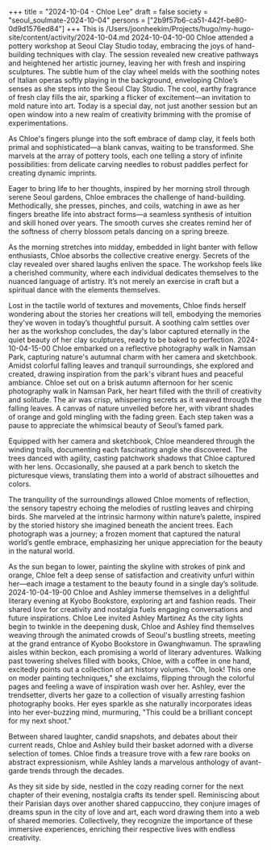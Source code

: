 +++
title = "2024-10-04 - Chloe Lee"
draft = false
society = "seoul_soulmate-2024-10-04"
persons = ["2b9f57b6-ca51-442f-be80-0d9d1576ed84"]
+++
This is /Users/joonheekim/Projects/hugo/my-hugo-site/content/activity/2024-10-04.md
2024-10-04-10-00
Chloe attended a pottery workshop at Seoul Clay Studio today, embracing the joys of hand-building techniques with clay. The session revealed new creative pathways and heightened her artistic journey, leaving her with fresh and inspiring sculptures.
The subtle hum of the clay wheel melds with the soothing notes of Italian operas softly playing in the background, enveloping Chloe’s senses as she steps into the Seoul Clay Studio. The cool, earthy fragrance of fresh clay fills the air, sparking a flicker of excitement—an invitation to mold nature into art. Today is a special day, not just another session but an open window into a new realm of creativity brimming with the promise of experimentations. 

As Chloe's fingers plunge into the soft embrace of damp clay, it feels both primal and sophisticated—a blank canvas, waiting to be transformed. She marvels at the array of pottery tools, each one telling a story of infinite possibilities: from delicate carving needles to robust paddles perfect for creating dynamic imprints. 

Eager to bring life to her thoughts, inspired by her morning stroll through serene Seoul gardens, Chloe embraces the challenge of hand-building. Methodically, she presses, pinches, and coils, watching in awe as her fingers breathe life into abstract forms—a seamless synthesis of intuition and skill honed over years. The smooth curves she creates remind her of the softness of cherry blossom petals dancing on a spring breeze. 

As the morning stretches into midday, embedded in light banter with fellow enthusiasts, Chloe absorbs the collective creative energy. Secrets of the clay revealed over shared laughs enliven the space. The workshop feels like a cherished community, where each individual dedicates themselves to the nuanced language of artistry. It’s not merely an exercise in craft but a spiritual dance with the elements themselves.

Lost in the tactile world of textures and movements, Chloe finds herself wondering about the stories her creations will tell, embodying the memories they've woven in today’s thoughtful pursuit. A soothing calm settles over her as the workshop concludes, the day's labor captured eternally in the quiet beauty of her clay sculptures, ready to be baked to perfection.
2024-10-04-15-00
Chloe embarked on a reflective photography walk in Namsan Park, capturing nature's autumnal charm with her camera and sketchbook. Amidst colorful falling leaves and tranquil surroundings, she explored and created, drawing inspiration from the park's vibrant hues and peaceful ambiance.
Chloe set out on a brisk autumn afternoon for her scenic photography walk in Namsan Park, her heart filled with the thrill of creativity and solitude. The air was crisp, whispering secrets as it weaved through the falling leaves. A canvas of nature unveiled before her, with vibrant shades of orange and gold mingling with the fading green. Each step taken was a pause to appreciate the whimsical beauty of Seoul’s famed park. 

Equipped with her camera and sketchbook, Chloe meandered through the winding trails, documenting each fascinating angle she discovered. The trees danced with agility, casting patchwork shadows that Chloe captured with her lens. Occasionally, she paused at a park bench to sketch the picturesque views, translating them into a world of abstract silhouettes and colors.

The tranquility of the surroundings allowed Chloe moments of reflection, the sensory tapestry echoing the melodies of rustling leaves and chirping birds. She marveled at the intrinsic harmony within nature’s palette, inspired by the storied history she imagined beneath the ancient trees. Each photograph was a journey; a frozen moment that captured the natural world’s gentle embrace, emphasizing her unique appreciation for the beauty in the natural world.

As the sun began to lower, painting the skyline with strokes of pink and orange, Chloe felt a deep sense of satisfaction and creativity unfurl within her—each image a testament to the beauty found in a single day’s solitude.
2024-10-04-19-00
Chloe and Ashley immerse themselves in a delightful literary evening at Kyobo Bookstore, exploring art and fashion reads. Their shared love for creativity and nostalgia fuels engaging conversations and future inspirations.
Chloe Lee invited Ashley Martinez
As the city lights begin to twinkle in the deepening dusk, Chloe and Ashley find themselves weaving through the animated crowds of Seoul's bustling streets, meeting at the grand entrance of Kyobo Bookstore in Gwanghwamun. The sprawling aisles within beckon, each promising a world of literary adventures. Walking past towering shelves filled with books, Chloe, with a coffee in one hand, excitedly points out a collection of art history volumes. "Oh, look! This one on moder painting techniques," she exclaims, flipping through the colorful pages and feeling a wave of inspiration wash over her. Ashley, ever the trendsetter, diverts her gaze to a collection of visually arresting fashion photography books. Her eyes sparkle as she naturally incorporates ideas into her ever-buzzing mind, murmuring, "This could be a brilliant concept for my next shoot." 

Between shared laughter, candid snapshots, and debates about their current reads, Chloe and Ashley build their basket adorned with a diverse selection of tomes. Chloe finds a treasure trove with a few rare books on abstract expressionism, while Ashley lands a marvelous anthology of avant-garde trends through the decades. 

As they sit side by side, nestled in the cozy reading corner for the next chapter of their evening, nostalgia crafts its tender spell. Reminiscing about their Parisian days over another shared cappuccino, they conjure images of dreams spun in the city of love and art, each word drawing them into a web of shared memories. Collectively, they recognize the importance of these immersive experiences, enriching their respective lives with endless creativity.
